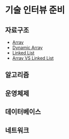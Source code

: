 # 기술 인터뷰 준비

## 자료구조
- [Array](자료구조/Array와%20Linked%20List/Array란.md)
- [Dynamic Array](자료구조/Array와%20Linked%20List/Dynamic%20Array.md)
- [Linked List](자료구조/Array와%20Linked%20List/Linked%20List.md)
- [Array VS Linked List](자료구조/Array와%20Linked%20List/Array%20VS%20Linked%20List.md)
## 알고리즘


## 운영체제


## 데이터베이스


## 네트워크


